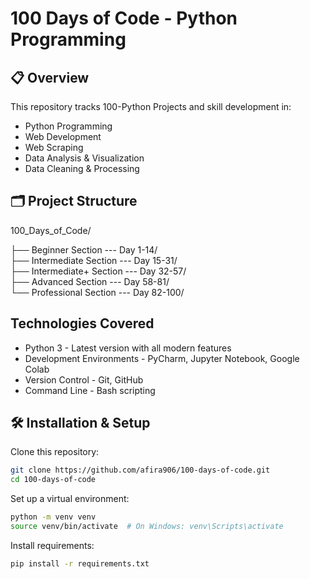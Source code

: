# 100 Days of Code - Python Programming

## 📋 Overview
This repository tracks 100-Python Projects and skill development in:

* Python Programming
* Web Development
* Web Scraping
* Data Analysis & Visualization
* Data Cleaning & Processing

## 🗂️ Project Structure

100_Days_of_Code/

├── Beginner Section --- Day 1-14/          
├── Intermediate Section --- Day 15-31/          
├── Intermediate+ Section --- Day 32-57/             
├── Advanced Section --- Day 58-81/       
└── Professional Section --- Day 82-100/

## Technologies Covered
- Python 3 - Latest version with all modern features
- Development Environments - PyCharm, Jupyter Notebook, Google Colab
- Version Control - Git, GitHub
- Command Line - Bash scripting


## 🛠 Installation & Setup

Clone this repository:
```bash
git clone https://github.com/afira906/100-days-of-code.git
cd 100-days-of-code
```

Set up a virtual environment:

```bash
python -m venv venv
source venv/bin/activate  # On Windows: venv\Scripts\activate
```

Install requirements:

```bash
pip install -r requirements.txt
```
